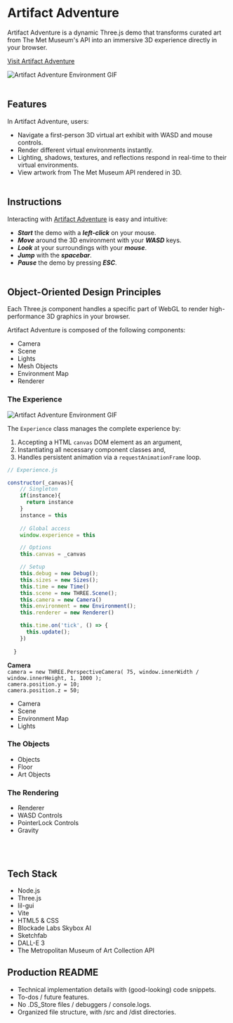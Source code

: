 # Artifact Adventure
Artifact Adventure is a dynamic Three.js demo that transforms curated art from The Met Museum's API into an immersive 3D experience directly in your browser.

[Visit Artifact Adventure](https://garysbot.github.io/artifact-adventure/)<br>

![Artifact Adventure Environment GIF](static/readme/gifs/environment.gif)<br><br>

## Features
In Artifact Adventure, users:
- Navigate a first-person 3D virtual art exhibit with WASD and mouse controls.
- Render different virtual environments instantly.
- Lighting, shadows, textures, and reflections respond in real-time to their virtual environments.
- View artwork from The Met Museum API rendered in 3D.
<br><br>

## Instructions
Interacting with [Artifact Adventure](https://garysbot.github.io/artifact-adventure/) is easy and intuitive:
- ***Start*** the demo with a ***left-click*** on your mouse.
- ***Move*** around the 3D environment with your ***WASD*** keys.
- ***Look*** at your surroundings with your ***mouse***.
- ***Jump*** with the ***spacebar***.
- ***Pause*** the demo by pressing ***ESC***.
<br><br>

## Object-Oriented Design Principles
Each Three.js component handles a specific part of WebGL to render high-performance 3D graphics in your browser.

Artifact Adventure is composed of the following components:
- Camera
- Scene
- Lights
- Mesh Objects
- Environment Map
- Renderer

### The Experience
![Artifact Adventure Environment GIF](static/readme/gifs/environment.gif)<br>

The `Experience` class manages the complete experience by:
1. Accepting a HTML `canvas` DOM element as an argument,
2. Instantiating all necessary component classes and,
3. Handles persistent animation via a `requestAnimationFrame` loop.

```javascript
// Experience.js

constructor(_canvas){
    // Singleton
    if(instance){
      return instance
    }
    instance = this
  
    // Global access
    window.experience = this

    // Options
    this.canvas = _canvas

    // Setup
    this.debug = new Debug();
    this.sizes = new Sizes();
    this.time = new Time()
    this.scene = new THREE.Scene();
    this.camera = new Camera()
    this.environment = new Environment();
    this.renderer = new Renderer()

    this.time.on('tick', () => {
      this.update();
    })
    
  }
```

**Camera**<br>
  `camera = new THREE.PerspectiveCamera( 75, window.innerWidth / window.innerHeight, 1, 1000 );`<br>
  `camera.position.y = 10;`<br>
  `camera.position.z = 50;`


- Camera
- Scene
- Environment Map
- Lights

### The Objects
- Objects
- Floor
- Art Objects

### The Rendering
- Renderer
- WASD Controls
- PointerLock Controls
- Gravity

<br><br>

## Tech Stack
- Node.js
- Three.js
- lil-gui
- Vite
- HTML5 & CSS
- Blockade Labs Skybox AI
- Sketchfab
- DALL-E 3
- The Metropolitan Museum of Art Collection API

## Production README
- Technical implementation details with (good-looking) code snippets.
- To-dos / future features.
- No .DS_Store files / debuggers / console.logs.
- Organized file structure, with /src and /dist directories.